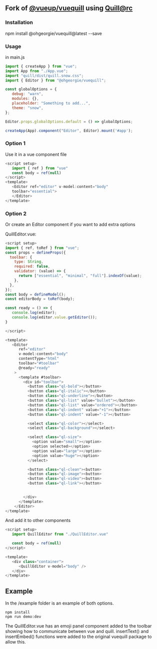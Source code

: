 ## Fork of [@vueup/vuequill](https://github.com/vueup/vue-quill) using [Quill@rc](https://github.com/quilljs/quill)

### Installation

npm install @ohgeorgie/vuequill@latest --save

### Usage

in main.js

```js
import { createApp } from "vue";
import App from "./App.vue";
import "quill/dist/quill.snow.css";
import { Editor } from "@ohgeorgie/vuequill";

const globalOptions = {
   debug: "warn",
   modules: {},
   placeholder: "Something to add...",
   theme: "snow",
};

Editor.props.globalOptions.default = () => globalOptions;

createApp(App).component("Editor", Editor).mount('#app');

```

### Option 1

Use it in a vue component file

```js
<script setup>
   import { ref } from "vue"
   const body = ref(null)
</script>
<template>
   <Editor ref="editor" v-model:content="body"
   toolbar="essential">
   </Editor>
</template>
```

### Option 2

Or create an Editor component if you want to add extra options

QuillEditor.vue:

```js 
<script setup>
import { ref, toRef } from "vue";
const props = defineProps({
  toolbar: {
    type: String,
    required: false,
    validator: (value) => {
      return ["essential", "minimal", "full"].indexOf(value);
    },
  },
});
const body = defineModel();
const editorBody = toRef(body);

const ready = () => {
   console.log(editor);
   console.log(editor.value.getEditor());
}

</script>

<template>
   <Editor
      ref="editor"
      v-model:content="body"
      contentType="html"
      toolbar="#toolbar"
      @ready="ready"
    >
      <template #toolbar>
        <div id="toolbar">
          <button class="ql-bold"></button>
          <button class="ql-italic"></button>
          <button class="ql-underline"></button>
          <button class="ql-list" value="bullet"></button>
          <button class="ql-list" value="ordered"></button>
          <button class="ql-indent" value="+1"></button>
          <button class="ql-indent" value="-1"></button>

          <select class="ql-color"></select>
          <select class="ql-background"></select>

          <select class="ql-size">
            <option value="small"></option>
            <option selected></option>
            <option value="large"></option>
            <option value="huge"></option>
          </select>

          <button class="ql-clean"><button>
          <button class="ql-image"><button>
          <button class="ql-video"><button>
          <button class="ql-link"></button>

          
        </div>
      </template>
    </Editor>
</template>
```

And add it to other components

```js
<script setup>
   import QuillEditor from "./QuillEditor.vue"

   const body = ref(null)
</script>

<template>
   <div class="container">
      <QuillEditor v-model="body" />
   </div>
</template>
```

## Example

In the /example folder is an example of both options.

```console
npm install
npm run demo:dev
```

The QuillEditor.vue has an emoji panel component added to the toolbar showing how to communicate between vue and quill. insertText() and insertEmbed() functions were added to the original vuequill package to allow this.